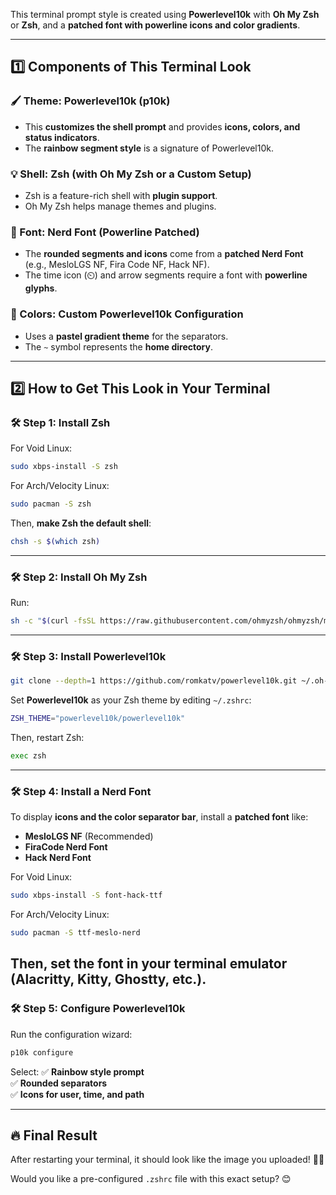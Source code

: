 This terminal prompt style is created using **Powerlevel10k** with **Oh My Zsh** or **Zsh**, and a **patched font with powerline icons and color gradients**.

---

## **1️⃣ Components of This Terminal Look**
### **🖌️ Theme: Powerlevel10k (p10k)**
- This **customizes the shell prompt** and provides **icons, colors, and status indicators**.
- The **rainbow segment style** is a signature of Powerlevel10k.

### **💡 Shell: Zsh (with Oh My Zsh or a Custom Setup)**
- Zsh is a feature-rich shell with **plugin support**.
- Oh My Zsh helps manage themes and plugins.

### **🔡 Font: Nerd Font (Powerline Patched)**
- The **rounded segments and icons** come from a **patched Nerd Font** (e.g., MesloLGS NF, Fira Code NF, Hack NF).
- The time icon (`⏲️`) and arrow segments require a font with **powerline glyphs**.

### **🎨 Colors: Custom Powerlevel10k Configuration**
- Uses a **pastel gradient theme** for the separators.
- The `~` symbol represents the **home directory**.

---

## **2️⃣ How to Get This Look in Your Terminal**
### **🛠️ Step 1: Install Zsh**
For Void Linux:
```sh
sudo xbps-install -S zsh
```
For Arch/Velocity Linux:
```sh
sudo pacman -S zsh
```
Then, **make Zsh the default shell**:
```sh
chsh -s $(which zsh)
```
---

### **🛠️ Step 2: Install Oh My Zsh**
Run:
```sh
sh -c "$(curl -fsSL https://raw.githubusercontent.com/ohmyzsh/ohmyzsh/master/tools/install.sh)"
```
---

### **🛠️ Step 3: Install Powerlevel10k**
```sh
git clone --depth=1 https://github.com/romkatv/powerlevel10k.git ~/.oh-my-zsh/custom/themes/powerlevel10k
```
Set **Powerlevel10k** as your Zsh theme by editing `~/.zshrc`:
```sh
ZSH_THEME="powerlevel10k/powerlevel10k"
```
Then, restart Zsh:
```sh
exec zsh
```
---

### **🛠️ Step 4: Install a Nerd Font**
To display **icons and the color separator bar**, install a **patched font** like:
- **MesloLGS NF** (Recommended)
- **FiraCode Nerd Font**
- **Hack Nerd Font**

For Void Linux:
```sh
sudo xbps-install -S font-hack-ttf
```
For Arch/Velocity Linux:
```sh
sudo pacman -S ttf-meslo-nerd
```
Then, **set the font in your terminal emulator (Alacritty, Kitty, Ghostty, etc.).**
---

### **🛠️ Step 5: Configure Powerlevel10k**
Run the configuration wizard:
```sh
p10k configure
```
Select:
✅ **Rainbow style prompt**  
✅ **Rounded separators**  
✅ **Icons for user, time, and path**  

---

## **🔥 Final Result**
After restarting your terminal, it should look like the image you uploaded! 🎨🚀  

Would you like a pre-configured `.zshrc` file with this exact setup? 😊
